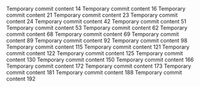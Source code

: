 Temporary commit content 14
Temporary commit content 16
Temporary commit content 21
Temporary commit content 23
Temporary commit content 24
Temporary commit content 42
Temporary commit content 51
Temporary commit content 53
Temporary commit content 62
Temporary commit content 68
Temporary commit content 69
Temporary commit content 89
Temporary commit content 92
Temporary commit content 98
Temporary commit content 115
Temporary commit content 121
Temporary commit content 122
Temporary commit content 125
Temporary commit content 130
Temporary commit content 150
Temporary commit content 166
Temporary commit content 172
Temporary commit content 173
Temporary commit content 181
Temporary commit content 188
Temporary commit content 192
